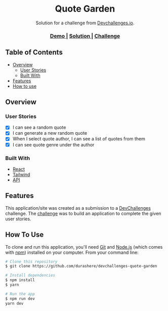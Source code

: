 <!-- Please update value in the {}  -->

<h1 align="center">Quote Garden</h1>

<div align="center">
   Solution for a challenge from  <a href="http://devchallenges.io" target="_blank">Devchallenges.io</a>.
</div>

<div align="center">
  <h3>
    <a href="https://devchallenges-quote-garden.vercel.app">
      Demo
    </a>
    <span> | </span>
    <a href="https://github.com/durashere/devchallenges-quote-garden">
      Solution
    </a>
    <span> | </span>
    <a href="https://devchallenges.io/challenges/8Y3J4ucAMQpSnYTwwWW8">
      Challenge
    </a>
  </h3>
</div>

<!-- TABLE OF CONTENTS -->

## Table of Contents

- [Overview](#overview)
  - [User Stories](#user-stories)
  - [Built With](#built-with)
- [Features](#features)
- [How to use](#how-to-use)

<!-- OVERVIEW -->

## Overview

<!-- In this devchallenge i learned how to actually create reusable component, storybook and tailwind -->

### User Stories

- [x] I can see a random quote
- [x] I can generate a new random quote
- [x] When I select quote author, I can see a list of quotes from them
- [x] I can see quote genre under the author

### Built With

- [React](https://nextjs.org/)
- [Tailwind](https://tailwindcss.com/)
- [API](https://pprathameshmore.github.io/QuoteGarden/)
<!-- - [Storybook](https://storybook.js.org/) -->

## Features

This application/site was created as a submission to a [DevChallenges](https://devchallenges.io/challenges) challenge. The [challenge](https://devchallenges.io/challenges/8Y3J4ucAMQpSnYTwwWW8) was to build an application to complete the given user stories.

## How To Use

To clone and run this application, you'll need [Git](https://git-scm.com) and [Node.js](https://nodejs.org/en/download/) (which comes with [npm](http://npmjs.com)) installed on your computer. From your command line:

```bash
# Clone this repository
$ git clone https://github.com/durashere/devchallenges-quote-garden

# Install dependencies
$ npm install
$ yarn

# Run the app
$ npm run dev
yarn dev
```
